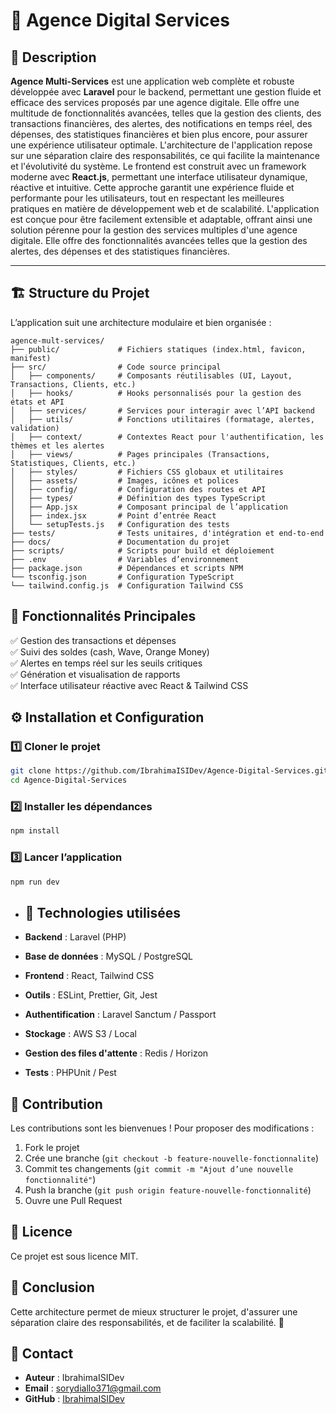 # 🚀 Agence Digital Services  

## 📌 Description  

**Agence Multi-Services** est une application web complète et robuste développée avec **Laravel** pour le backend, permettant une gestion fluide et efficace des services proposés par une agence digitale. Elle offre une multitude de fonctionnalités avancées, telles que la gestion des clients, des transactions financières, des alertes, des notifications en temps réel, des dépenses, des statistiques financières et bien plus encore, pour assurer une expérience utilisateur optimale. L'architecture de l'application repose sur une séparation claire des responsabilités, ce qui facilite la maintenance et l'évolutivité du système. Le frontend est construit avec un framework moderne avec **React.js**, permettant une interface utilisateur dynamique, réactive et intuitive. Cette approche garantit une expérience fluide et performante pour les utilisateurs, tout en respectant les meilleures pratiques en matière de développement web et de scalabilité. L'application est conçue pour être facilement extensible et adaptable, offrant ainsi une solution pérenne pour la gestion des services multiples d'une agence digitale.
Elle offre des fonctionnalités avancées telles que la gestion des alertes, des dépenses et des statistiques financières.

---

## 🏗️ Structure du Projet  

L’application suit une architecture modulaire et bien organisée :  

```
agence-mult-services/
├── public/             # Fichiers statiques (index.html, favicon, manifest)
├── src/                # Code source principal
│   ├── components/     # Composants réutilisables (UI, Layout, Transactions, Clients, etc.)
│   ├── hooks/          # Hooks personnalisés pour la gestion des états et API
│   ├── services/       # Services pour interagir avec l’API backend
│   ├── utils/          # Fonctions utilitaires (formatage, alertes, validation)
│   ├── context/        # Contextes React pour l'authentification, les thèmes et les alertes
│   ├── views/          # Pages principales (Transactions, Statistiques, Clients, etc.)
│   ├── styles/         # Fichiers CSS globaux et utilitaires
│   ├── assets/         # Images, icônes et polices
│   ├── config/         # Configuration des routes et API
│   ├── types/          # Définition des types TypeScript
│   ├── App.jsx         # Composant principal de l’application
│   ├── index.jsx       # Point d’entrée React
│   └── setupTests.js   # Configuration des tests
├── tests/              # Tests unitaires, d'intégration et end-to-end
├── docs/               # Documentation du projet
├── scripts/            # Scripts pour build et déploiement
├── .env                # Variables d’environnement
├── package.json        # Dépendances et scripts NPM
└── tsconfig.json       # Configuration TypeScript
└── tailwind.config.js  # Configuration Tailwind CSS
```

## 🎯 Fonctionnalités Principales  

✅ Gestion des transactions et dépenses  
✅ Suivi des soldes (cash, Wave, Orange Money)  
✅ Alertes en temps réel sur les seuils critiques  
✅ Génération et visualisation de rapports  
✅ Interface utilisateur réactive avec React & Tailwind CSS  

## ⚙️ Installation et Configuration  

### 1️⃣ Cloner le projet  

```bash
git clone https://github.com/IbrahimaISIDev/Agence-Digital-Services.git
cd Agence-Digital-Services
```

### 2️⃣ Installer les dépendances  

```bash
npm install
```

### 3️⃣ Lancer l’application  

```bash
npm run dev
```

- ## 🚀 Technologies utilisées

- **Backend** : Laravel (PHP)
- **Base de données** : MySQL / PostgreSQL
- **Frontend** : React, Tailwind CSS  
- **Outils** : ESLint, Prettier, Git, Jest
- **Authentification** : Laravel Sanctum / Passport
- **Stockage** : AWS S3 / Local
- **Gestion des files d'attente** : Redis / Horizon
- **Tests** : PHPUnit / Pest

## 📌 Contribution  

Les contributions sont les bienvenues ! Pour proposer des modifications :  

1. Fork le projet  
2. Crée une branche (`git checkout -b feature-nouvelle-fonctionnalite`)  
3. Commit tes changements (`git commit -m "Ajout d’une nouvelle fonctionnalité"`)  
4. Push la branche (`git push origin feature-nouvelle-fonctionnalité`)  
5. Ouvre une Pull Request  

## 📜 Licence  

Ce projet est sous licence MIT.  

## 📌 Conclusion

Cette architecture permet de mieux structurer le projet, d'assurer une séparation claire des responsabilités, et de faciliter la scalabilité. 🚀

## 📩 Contact

- **Auteur** : IbrahimaISIDev
- **Email** : <sorydiallo371@gmail.com>
- **GitHub** : [IbrahimaISIDev](https://github.com/IbrahimaISIDev)
